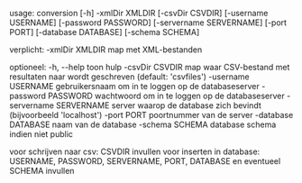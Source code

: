 usage: conversion [-h] -xmlDir XMLDIR [-csvDir CSVDIR] [-username USERNAME]
                  [-password PASSWORD] [-servername SERVERNAME]
                  [-port PORT] [-database DATABASE] [-schema SCHEMA]

verplicht:
  -xmlDir XMLDIR         map met XML-bestanden

optioneel:
  -h, --help             toon hulp
  -csvDir CSVDIR         map waar  CSV-bestand  met  resultaten  naar wordt geschreven (default: 'csvfiles')
  -username USERNAME     gebruikersnaam om in te loggen op de databaseserver
  -password PASSWORD     wachtwoord om in te loggen op de databaseserver
  -servername SERVERNAME server   waarop   de    database    zich   bevindt (bijvoorbeeld 'localhost')
  -port PORT             poortnummer van de server
  -database DATABASE     naam van de database
  -schema SCHEMA         database schema indien niet public

voor schrijven naar csv: CSVDIR invullen
voor inserten in database: USERNAME, PASSWORD, SERVERNAME, PORT, DATABASE en eventueel SCHEMA invullen